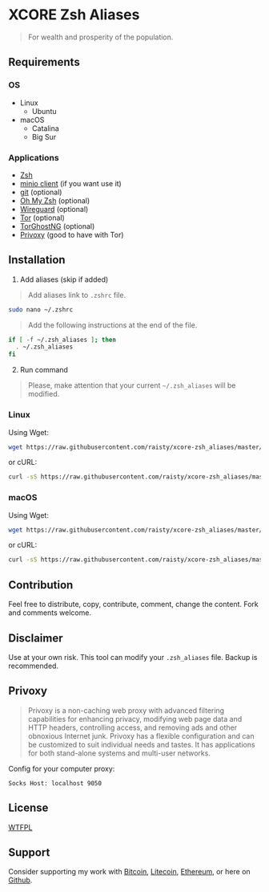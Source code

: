 # XCORE Zsh Aliases

> For wealth and prosperity of the population.

## Requirements

### OS

- Linux
   - Ubuntu
- macOS
   - Catalina
   - Big Sur

### Applications

- [Zsh](https://www.zsh.org/)
- [minio client](https://docs.min.io/docs/minio-quickstart-guide.html) (if you want use it)
- [git](https://git-scm.com/download/linux) (optional)
- [Oh My Zsh](https://ohmyz.sh/) (optional)
- [Wireguard](https://www.wireguard.com) (optional)
- [Tor](https://www.torproject.org) (optional)
- [TorGhostNG](https://github.com/GitHackTools/TorghostNG) (optional)
- [Privoxy](https://www.privoxy.org) (good to have with Tor)

## Installation

1. Add aliases (skip if added)

> Add aliases link to `.zshrc` file.

```sh
sudo nano ~/.zshrc
```

> Add the following instructions at the end of the file.

```sh
if [ -f ~/.zsh_aliases ]; then
  . ~/.zsh_aliases
fi
```

2. Run command

> Please, make attention that your current `~/.zsh_aliases` will be modified.

### Linux

Using Wget:

```sh
wget https://raw.githubusercontent.com/raisty/xcore-zsh_aliases/master/.zsh_aliases-linux -nc --no-dns-cache -O ->> ~/.zsh_aliases
```

or cURL:

```sh
curl -sS https://raw.githubusercontent.com/raisty/xcore-zsh_aliases/master/.zsh_aliases-linux >> ~/.zsh_aliases
```

### macOS


Using Wget:

```sh
wget https://raw.githubusercontent.com/raisty/xcore-zsh_aliases/master/.zsh_aliases-darwin -nc --no-dns-cache -O ->> ~/.zsh_aliases
```

or cURL:

```sh
curl -sS https://raw.githubusercontent.com/raisty/xcore-zsh_aliases/master/.zsh_aliases-darwin >> ~/.zsh_aliases
```

## Contribution

Feel free to distribute, copy, contribute, comment, change the content. Fork and comments welcome.

## Disclaimer

Use at your own risk. This tool can modify your `.zsh_aliases` file. Backup is recommended.

## Privoxy

> Privoxy is a non-caching web proxy with advanced filtering capabilities for enhancing privacy, modifying web page data and HTTP headers, controlling access, and removing ads and other obnoxious Internet junk. Privoxy has a flexible configuration and can be customized to suit individual needs and tastes. It has applications for both stand-alone systems and multi-user networks.

Config for your computer proxy:

`Socks Host: localhost 9050`

## License

[WTFPL](LICENSE)

## Support

Consider supporting my work with [Bitcoin][btc], [Litecoin][ltc], [Ethereum][eth], or here on [Github][gh].

[btc]: https://pay.btc.horse#bitcoin:37iSWX4QdoayZXmuj13AExuhzSkfd7LuG6
[ltc]: https://pay.btc.horse#litecoin:M8bEQNPkZ66hoFGYJuMVntyjj9dmYo1wBf
[eth]: https://pay.btc.horse#ethereum:0x10c993039CC831A1fe8230ddd82A0A13625Dd43E
[gh]: https://github.com/sponsors/raisty
